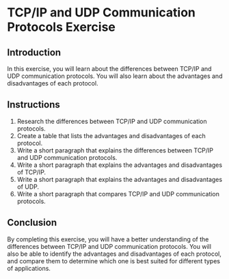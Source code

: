 # TCP/IP and UDP Communication Protocols Exercise

## Introduction

In this exercise, you will learn about the differences between TCP/IP and UDP communication protocols. You will also learn about the advantages and disadvantages of each protocol.

## Instructions

1. Research the differences between TCP/IP and UDP communication protocols.
2. Create a table that lists the advantages and disadvantages of each protocol.
3. Write a short paragraph that explains the differences between TCP/IP and UDP communication protocols.
4. Write a short paragraph that explains the advantages and disadvantages of TCP/IP.
5. Write a short paragraph that explains the advantages and disadvantages of UDP.
6. Write a short paragraph that compares TCP/IP and UDP communication protocols.

## Conclusion

By completing this exercise, you will have a better understanding of the differences between TCP/IP and UDP communication protocols. You will also be able to identify the advantages and disadvantages of each protocol, and compare them to determine which one is best suited for different types of applications.
